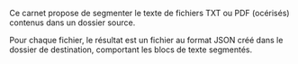 Ce carnet propose de segmenter le texte de fichiers TXT ou PDF (océrisés) contenus dans un dossier source.

Pour chaque fichier, le résultat est un fichier au format JSON créé dans le dossier de destination, comportant les blocs de texte segmentés. 
